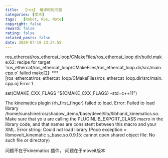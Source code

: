```yaml
---
title:  【ros】 编译时的问题
categories: [学术]
tags:   [Robot, Ros, Note]
copyright: false
reward: false
rating: false
related_posts: false
date: 2020-07-19 23:34:55
---
```


ros_ethercat/ros_ethercat_loop/CMakeFiles/ros_ethercat_loop.dir/build.make:62: recipe for target 'ros_ethercat/ros_ethercat_loop/CMakeFiles/ros_ethercat_loop.dir/src/main.cpp.o' failed
make[2]: *** [ros_ethercat/ros_ethercat_loop/CMakeFiles/ros_ethercat_loop.dir/src/main.cpp.o] Error 1

set(CMAKE_CXX_FLAGS "${CMAKE_CXX_FLAGS} -std=c++11")


The kinematics plugin (rh_first_finger) failed to load. Error: Failed to load library /home/sunshine/ros/shadow_demo/base/devel/lib//libhand_kinematics.so. Make sure that yo
u are calling the PLUGINLIB_EXPORT_CLASS macro in the library code, and that names are consistent between this macro and your XML. Error string: Could not load library (Poco exception = libmoveit_kinematic
s_base.so.0.9.15: cannot open shared object file: No such file or directory)


问题不在于kinematics 插件， 问题在于moveit版本